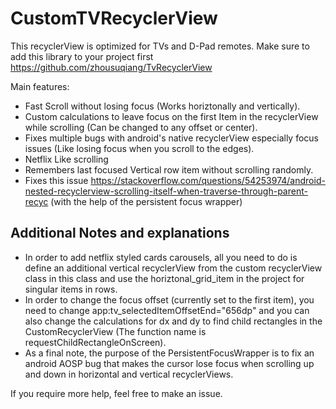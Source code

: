 # CustomTVRecyclerView
This recyclerView is optimized for TVs and D-Pad remotes.
Make sure to add this library to your project first https://github.com/zhousuqiang/TvRecyclerView

Main features:

* Fast Scroll without losing focus (Works horiztonally and vertically).
* Custom calculations to leave focus on the first Item in the recyclerView while scrolling (Can be changed to any offset or center).
* Fixes multiple bugs with android's native recyclerView especially focus issues (Like losing focus when you scroll to the edges).
* Netflix Like scrolling
* Remembers last focused Vertical row item without scrolling randomly.
* Fixes this issue https://stackoverflow.com/questions/54253974/android-nested-recyclerview-scrolling-itself-when-traverse-through-parent-recyc (with the help of the persistent focus wrapper)

## Additional Notes and explanations

* In order to add netflix styled cards carousels, all you need to do is define an additional vertical recyclerView from the custom recyclerView class in this class and use the horiztonal_grid_item in the project for singular items in rows.
* In order to change the focus offset (currently set to the first item), you need to change app:tv_selectedItemOffsetEnd="656dp" and you can also change the calculations for dx and dy to find child rectangles in the CustomRecyclerView (The function name is requestChildRectangleOnScreen). 
* As a final note, the purpose of the PersistentFocusWrapper is to fix an android AOSP bug that makes the cursor lose focus when scrolling up and down in horizontal and vertical recyclerViews.

If you require more help, feel free to make an issue.

